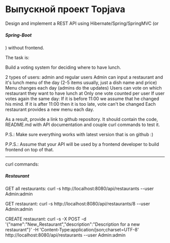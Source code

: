 # Выпускной проект Topjava

Design and implement a REST API using Hibernate/Spring/SpringMVC (or<h5> Spring-Boot</h5>) without frontend.

The task is:

Build a voting system for deciding where to have lunch.

2 types of users: admin and regular users
Admin can input a restaurant and it's lunch menu of the day (2-5 items usually, just a dish name and price)
Menu changes each day (admins do the updates)
Users can vote on which restaurant they want to have lunch at
Only one vote counted per user
If user votes again the same day:
If it is before 11:00 we assume that he changed his mind.
If it is after 11:00 then it is too late, vote can't be changed
Each restaurant provides a new menu each day.

As a result, provide a link to github repository. It should contain the code, README.md with API documentation and couple curl commands to test it.

P.S.: Make sure everything works with latest version that is on github :)

P.P.S.: Assume that your API will be used by a frontend developer to build frontend on top of that.
______________________________________
curl commands:

<h5>Restaurant</h5>

GET all restaurants:
curl -s http://localhost:8080/api/restaurants --user Admin:admin

GET restaurant:
curl -s http://localhost:8080/api/restaurants/8 --user Admin:admin

CREATE restaurant:
curl -s -X POST -d '{"name":"New_Restaurant","description":"Description for a new restaurant"}' -H 
'Content-Type:application/json;charset=UTF-8' 
http://localhost:8080/api/restaurants --user Admin:admin